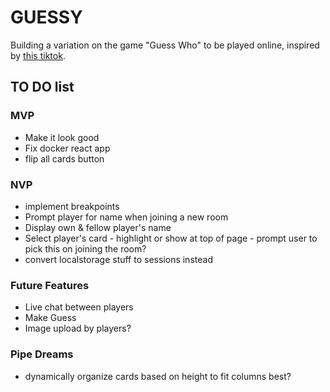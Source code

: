 # GUESSY

Building a variation on the game "Guess Who" to be played online, inspired by [this tiktok](https://ve.media.tumblr.com/tumblr_q8otm9qrlU1w0qmsw.mp4).

## TO DO list

### MVP

- Make it look good
- Fix docker react app
- flip all cards button

### NVP

- implement breakpoints
- Prompt player for name when joining a new room
- Display own & fellow player's name
- Select player's card - highlight or show at top of page
        - prompt user to pick this on joining the room?
- convert localstorage stuff to sessions instead

### Future Features

- Live chat between players
- Make Guess
- Image upload by players?

### Pipe Dreams

- dynamically organize cards based on height to fit columns best?
